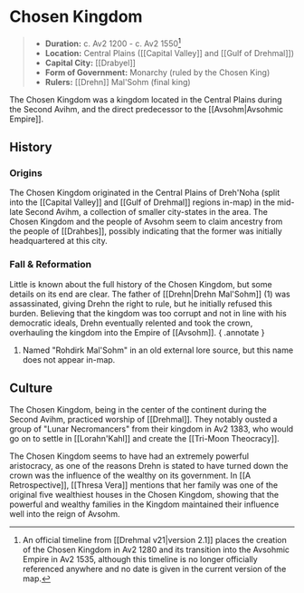 # Chosen Kingdom

> - **Duration:** c. Av2 1200 - c. Av2 1550[^1]
> - **Location:** Central Plains ([[Capital Valley]] and [[Gulf of Drehmal]])
> - **Capital City:** [[Drabyel]]
> - **Form of Government:** Monarchy (ruled by the Chosen King)
> - **Rulers:** [[Drehn]] Mal'Sohm (final king)

The Chosen Kingdom was a kingdom located in the Central Plains during the Second Avihm, and the direct predecessor to the [[Avsohm|Avsohmic Empire]]. 

## History 

### Origins

The Chosen Kingdom originated in the Central Plains of Dreh'Noha (split into the [[Capital Valley]] and [[Gulf of Drehmal]] regions in-map) in the mid-late Second Avihm, a collection of smaller city-states in the area. The Chosen Kingdom and the people of Avsohm seem to claim ancestry from the people of [[Drahbes]], possibly indicating that the former was initially headquartered at this city.

### Fall & Reformation

Little is known about the full history of the Chosen Kingdom, but some details on its end are clear. The father of [[Drehn|Drehn Mal'Sohm]] (1) was assassinated, giving Drehn the right to rule, but he initially refused this burden. Believing that the kingdom was too corrupt and not in line with his democratic ideals, Drehn eventually relented and took the crown, overhauling the kingdom into the Empire of [[Avsohm]].
{ .annotate }

1. Named "Rohdirk Mal'Sohm" in an old external lore source, but this name does not appear in-map.

## Culture

The Chosen Kingdom, being in the center of the continent during the Second Avihm, practiced worship of [[Drehmal]]. They notably ousted a group of "Lunar Necromancers" from their kingdom in Av2 1383, who would go on to settle in [[Lorahn'Kahl]] and create the [[Tri-Moon Theocracy]].

The Chosen Kingdom seems to have had an extremely powerful aristocracy, as one of the reasons Drehn is stated to have turned down the crown was the influence of the wealthy on its government. In [[A Retrospective]], [[Thresa Vera]] mentions that her family was one of the original five wealthiest houses in the Chosen Kingdom, showing that the powerful and wealthy families in the Kingdom maintained their influence well into the reign of Avsohm.

[^1]: An official timeline from [[Drehmal v21|version 2.1]] places the creation of the Chosen Kingdom in Av2 1280 and its transition into the Avsohmic Empire in Av2 1535, although this timeline is no longer officially referenced anywhere and no date is given in the current version of the map.